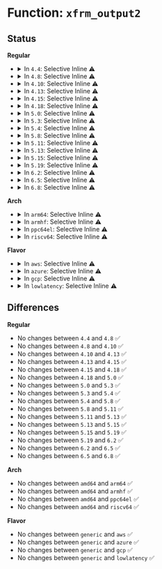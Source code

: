 # Function: <code>xfrm_output2</code>

## Status
<b>Regular</b>
<ul>
<li>
<details>
<summary>In <code>4.4</code>: Selective Inline ⚠️</summary>

```c
int xfrm_output2(struct net *net, struct sock *sk, struct sk_buff *skb);
```

**Collision:** Unique Static

**Inline:** Selective

**Transformation:** False

**Instances:**

```
In net/xfrm/xfrm_output.c (ffffffff817bc560)
Location: net/xfrm/xfrm_output.c:161
Inline: True
Inline callers:
  - net/xfrm/xfrm_output.c:xfrm_output
  - net/xfrm/xfrm_output.c:xfrm_output
```
**Symbols:**

```
ffffffff817bc560-ffffffff817bc578: xfrm_output2 (STB_LOCAL)
```
</details>
</li>
<li>
<details>
<summary>In <code>4.8</code>: Selective Inline ⚠️</summary>

```c
int xfrm_output2(struct net *net, struct sock *sk, struct sk_buff *skb);
```

**Collision:** Unique Static

**Inline:** Selective

**Transformation:** False

**Instances:**

```
In net/xfrm/xfrm_output.c (ffffffff818294d6)
Location: net/xfrm/xfrm_output.c:164
Inline: True
Inline callers:
  - net/xfrm/xfrm_output.c:xfrm_output
  - net/xfrm/xfrm_output.c:xfrm_output
```
**Symbols:**

```
ffffffff81829480-ffffffff81829498: xfrm_output2 (STB_LOCAL)
```
</details>
</li>
<li>
<details>
<summary>In <code>4.10</code>: Selective Inline ⚠️</summary>

```c
int xfrm_output2(struct net *net, struct sock *sk, struct sk_buff *skb);
```

**Collision:** Unique Static

**Inline:** Selective

**Transformation:** False

**Instances:**

```
In net/xfrm/xfrm_output.c (ffffffff8185aea6)
Location: net/xfrm/xfrm_output.c:164
Inline: True
Inline callers:
  - net/xfrm/xfrm_output.c:xfrm_output
  - net/xfrm/xfrm_output.c:xfrm_output
```
**Symbols:**

```
ffffffff8185ae50-ffffffff8185ae68: xfrm_output2 (STB_LOCAL)
```
</details>
</li>
<li>
<details>
<summary>In <code>4.13</code>: Selective Inline ⚠️</summary>

```c
int xfrm_output2(struct net *net, struct sock *sk, struct sk_buff *skb);
```

**Collision:** Unique Static

**Inline:** Selective

**Transformation:** False

**Instances:**

```
In net/xfrm/xfrm_output.c (ffffffff8187efe7)
Location: net/xfrm/xfrm_output.c:165
Inline: True
Inline callers:
  - net/xfrm/xfrm_output.c:xfrm_output
  - net/xfrm/xfrm_output.c:xfrm_output
  - net/xfrm/xfrm_output.c:xfrm_output
```
**Symbols:**

```
ffffffff8187ee00-ffffffff8187ee18: xfrm_output2 (STB_LOCAL)
```
</details>
</li>
<li>
<details>
<summary>In <code>4.15</code>: Selective Inline ⚠️</summary>

```c
int xfrm_output2(struct net *net, struct sock *sk, struct sk_buff *skb);
```

**Collision:** Unique Static

**Inline:** Selective

**Transformation:** False

**Instances:**

```
In net/xfrm/xfrm_output.c (ffffffff81900112)
Location: net/xfrm/xfrm_output.c:171
Inline: True
Inline callers:
  - net/xfrm/xfrm_output.c:xfrm_output
  - net/xfrm/xfrm_output.c:xfrm_output
  - net/xfrm/xfrm_output.c:xfrm_output
```
**Symbols:**

```
ffffffff818fff20-ffffffff818fff38: xfrm_output2 (STB_LOCAL)
```
</details>
</li>
<li>
<details>
<summary>In <code>4.18</code>: Selective Inline ⚠️</summary>

```c
int xfrm_output2(struct net *net, struct sock *sk, struct sk_buff *skb);
```

**Collision:** Unique Static

**Inline:** Selective

**Transformation:** False

**Instances:**

```
In net/xfrm/xfrm_output.c (ffffffff81956c15)
Location: net/xfrm/xfrm_output.c:171
Inline: True
Inline callers:
  - net/xfrm/xfrm_output.c:xfrm_output
  - net/xfrm/xfrm_output.c:xfrm_output
  - net/xfrm/xfrm_output.c:xfrm_output
```
**Symbols:**

```
ffffffff81956a10-ffffffff81956a28: xfrm_output2 (STB_LOCAL)
```
</details>
</li>
<li>
<details>
<summary>In <code>5.0</code>: Selective Inline ⚠️</summary>

```c
int xfrm_output2(struct net *net, struct sock *sk, struct sk_buff *skb);
```

**Collision:** Unique Static

**Inline:** Selective

**Transformation:** False

**Instances:**

```
In net/xfrm/xfrm_output.c (ffffffff8198b855)
Location: net/xfrm/xfrm_output.c:175
Inline: True
Inline callers:
  - net/xfrm/xfrm_output.c:xfrm_output
  - net/xfrm/xfrm_output.c:xfrm_output
  - net/xfrm/xfrm_output.c:xfrm_output
```
**Symbols:**

```
ffffffff8198b680-ffffffff8198b698: xfrm_output2 (STB_LOCAL)
```
</details>
</li>
<li>
<details>
<summary>In <code>5.3</code>: Selective Inline ⚠️</summary>

```c
int xfrm_output2(struct net *net, struct sock *sk, struct sk_buff *skb);
```

**Collision:** Unique Static

**Inline:** Selective

**Transformation:** False

**Instances:**

```
In net/xfrm/xfrm_output.c (ffffffff819f6d84)
Location: net/xfrm/xfrm_output.c:529
Inline: True
Inline callers:
  - net/xfrm/xfrm_output.c:xfrm_output
  - net/xfrm/xfrm_output.c:xfrm_output
  - net/xfrm/xfrm_output.c:xfrm_output
```
**Symbols:**

```
ffffffff819f6ba0-ffffffff819f6bb8: xfrm_output2 (STB_LOCAL)
```
</details>
</li>
<li>
<details>
<summary>In <code>5.4</code>: Selective Inline ⚠️</summary>

```c
int xfrm_output2(struct net *net, struct sock *sk, struct sk_buff *skb);
```

**Collision:** Unique Static

**Inline:** Selective

**Transformation:** False

**Instances:**

```
In net/xfrm/xfrm_output.c (ffffffff81a2d9f4)
Location: net/xfrm/xfrm_output.c:529
Inline: True
Inline callers:
  - net/xfrm/xfrm_output.c:xfrm_output
  - net/xfrm/xfrm_output.c:xfrm_output
  - net/xfrm/xfrm_output.c:xfrm_output
```
**Symbols:**

```
ffffffff81a2d810-ffffffff81a2d828: xfrm_output2 (STB_LOCAL)
```
</details>
</li>
<li>
<details>
<summary>In <code>5.8</code>: Selective Inline ⚠️</summary>

```c
int xfrm_output2(struct net *net, struct sock *sk, struct sk_buff *skb);
```

**Collision:** Unique Static

**Inline:** Selective

**Transformation:** False

**Instances:**

```
In net/xfrm/xfrm_output.c (ffffffff81b202da)
Location: net/xfrm/xfrm_output.c:535
Inline: True
Inline callers:
  - net/xfrm/xfrm_output.c:xfrm_output
```
**Symbols:**

```
ffffffff81b20190-ffffffff81b201a8: xfrm_output2 (STB_LOCAL)
```
</details>
</li>
<li>
<details>
<summary>In <code>5.11</code>: Selective Inline ⚠️</summary>

```c
int xfrm_output2(struct net *net, struct sock *sk, struct sk_buff *skb);
```

**Collision:** Unique Static

**Inline:** Selective

**Transformation:** False

**Instances:**

```
In net/xfrm/xfrm_output.c (ffffffff81b2ec1a)
Location: net/xfrm/xfrm_output.c:535
Inline: True
Inline callers:
  - net/xfrm/xfrm_output.c:xfrm_output
```
**Symbols:**

```
ffffffff81b2ead0-ffffffff81b2eae8: xfrm_output2 (STB_LOCAL)
```
</details>
</li>
<li>
<details>
<summary>In <code>5.13</code>: Selective Inline ⚠️</summary>

```c
int xfrm_output2(struct net *net, struct sock *sk, struct sk_buff *skb);
```

**Collision:** Unique Static

**Inline:** Selective

**Transformation:** False

**Instances:**

```
In net/xfrm/xfrm_output.c (ffffffff81b1c9cf)
Location: net/xfrm/xfrm_output.c:535
Inline: True
Inline callers:
  - net/xfrm/xfrm_output.c:xfrm_output
```
**Symbols:**

```
ffffffff81b1c870-ffffffff81b1c88b: xfrm_output2 (STB_LOCAL)
```
</details>
</li>
<li>
<details>
<summary>In <code>5.15</code>: Selective Inline ⚠️</summary>

```c
int xfrm_output2(struct net *net, struct sock *sk, struct sk_buff *skb);
```

**Collision:** Unique Static

**Inline:** Selective

**Transformation:** False

**Instances:**

```
In net/xfrm/xfrm_output.c (ffffffff81be1341)
Location: net/xfrm/xfrm_output.c:612
Inline: True
Inline callers:
  - net/xfrm/xfrm_output.c:xfrm_output
```
**Symbols:**

```
ffffffff81be11e0-ffffffff81be11fb: xfrm_output2 (STB_LOCAL)
```
</details>
</li>
<li>
<details>
<summary>In <code>5.19</code>: Selective Inline ⚠️</summary>

```c
int xfrm_output2(struct net *net, struct sock *sk, struct sk_buff *skb);
```

**Collision:** Unique Static

**Inline:** Selective

**Transformation:** False

**Instances:**

```
In net/xfrm/xfrm_output.c (ffffffff81d7826c)
Location: net/xfrm/xfrm_output.c:613
Inline: True
Inline callers:
  - net/xfrm/xfrm_output.c:xfrm_output
```
**Symbols:**

```
ffffffff81d780f0-ffffffff81d78115: xfrm_output2 (STB_LOCAL)
```
</details>
</li>
<li>
<details>
<summary>In <code>6.2</code>: Selective Inline ⚠️</summary>

```c
int xfrm_output2(struct net *net, struct sock *sk, struct sk_buff *skb);
```

**Collision:** Unique Static

**Inline:** Selective

**Transformation:** False

**Instances:**

```
In net/xfrm/xfrm_output.c (ffffffff81f44b2c)
Location: net/xfrm/xfrm_output.c:612
Inline: True
Inline callers:
  - net/xfrm/xfrm_output.c:xfrm_output
```
**Symbols:**

```
ffffffff81f44980-ffffffff81f449a5: xfrm_output2 (STB_LOCAL)
```
</details>
</li>
<li>
<details>
<summary>In <code>6.5</code>: Selective Inline ⚠️</summary>

```c
int xfrm_output2(struct net *net, struct sock *sk, struct sk_buff *skb);
```

**Collision:** Unique Static

**Inline:** Selective

**Transformation:** False

**Instances:**

```
In net/xfrm/xfrm_output.c (ffffffff81fa42f6)
Location: net/xfrm/xfrm_output.c:613
Inline: True
Inline callers:
  - net/xfrm/xfrm_output.c:xfrm_output
```
**Symbols:**

```
ffffffff81fa4160-ffffffff81fa4185: xfrm_output2 (STB_LOCAL)
```
</details>
</li>
<li>
<details>
<summary>In <code>6.8</code>: Selective Inline ⚠️</summary>

```c
int xfrm_output2(struct net *net, struct sock *sk, struct sk_buff *skb);
```

**Collision:** Unique Static

**Inline:** Selective

**Transformation:** False

**Instances:**

```
In net/xfrm/xfrm_output.c (ffffffff82071654)
Location: net/xfrm/xfrm_output.c:613
Inline: True
Inline callers:
  - net/xfrm/xfrm_output.c:xfrm_output
```
**Symbols:**

```
ffffffff82071490-ffffffff820714b5: xfrm_output2 (STB_LOCAL)
```
</details>
</li>
</ul>
<b>Arch</b>
<ul>
<li>
<details>
<summary>In <code>arm64</code>: Selective Inline ⚠️</summary>

```c
int xfrm_output2(struct net *net, struct sock *sk, struct sk_buff *skb);
```

**Collision:** Unique Static

**Inline:** Selective

**Transformation:** False

**Instances:**

```
In net/xfrm/xfrm_output.c (ffff800010cec794)
Location: net/xfrm/xfrm_output.c:529
Inline: True
Inline callers:
  - net/xfrm/xfrm_output.c:xfrm_output
  - net/xfrm/xfrm_output.c:xfrm_output
  - net/xfrm/xfrm_output.c:xfrm_output
```
**Symbols:**

```
ffff800010cec588-ffff800010cec5b8: xfrm_output2 (STB_LOCAL)
```
</details>
</li>
<li>
<details>
<summary>In <code>armhf</code>: Selective Inline ⚠️</summary>

```c
int xfrm_output2(struct net *net, struct sock *sk, struct sk_buff *skb);
```

**Collision:** Unique Static

**Inline:** Selective

**Transformation:** False

**Instances:**

```
In net/xfrm/xfrm_output.c (c0df46cc)
Location: net/xfrm/xfrm_output.c:529
Inline: True
Inline callers:
  - net/xfrm/xfrm_output.c:xfrm_output
  - net/xfrm/xfrm_output.c:xfrm_output
  - net/xfrm/xfrm_output.c:xfrm_output
```
**Symbols:**

```
c0df44bc-c0df44e0: xfrm_output2 (STB_LOCAL)
```
</details>
</li>
<li>
<details>
<summary>In <code>ppc64el</code>: Selective Inline ⚠️</summary>

```c
int xfrm_output2(struct net *net, struct sock *sk, struct sk_buff *skb);
```

**Collision:** Unique Static

**Inline:** Selective

**Transformation:** False

**Instances:**

```
In net/xfrm/xfrm_output.c (c000000000e109f4)
Location: net/xfrm/xfrm_output.c:529
Inline: True
Inline callers:
  - net/xfrm/xfrm_output.c:xfrm_output
  - net/xfrm/xfrm_output.c:xfrm_output
  - net/xfrm/xfrm_output.c:xfrm_output
```
**Symbols:**

```
c000000000e10760-c000000000e1077c: xfrm_output2 (STB_LOCAL)
```
</details>
</li>
<li>
<details>
<summary>In <code>riscv64</code>: Selective Inline ⚠️</summary>

```c
int xfrm_output2(struct net *net, struct sock *sk, struct sk_buff *skb);
```

**Collision:** Unique Static

**Inline:** Selective

**Transformation:** False

**Instances:**

```
In net/xfrm/xfrm_output.c (ffffffe000839e54)
Location: net/xfrm/xfrm_output.c:529
Inline: True
Inline callers:
  - net/xfrm/xfrm_output.c:xfrm_output
  - net/xfrm/xfrm_output.c:xfrm_output
  - net/xfrm/xfrm_output.c:xfrm_output
```
**Symbols:**

```
ffffffe000839c90-ffffffe000839cbc: xfrm_output2 (STB_LOCAL)
```
</details>
</li>
</ul>
<b>Flavor</b>
<ul>
<li>
<details>
<summary>In <code>aws</code>: Selective Inline ⚠️</summary>

```c
int xfrm_output2(struct net *net, struct sock *sk, struct sk_buff *skb);
```

**Collision:** Unique Static

**Inline:** Selective

**Transformation:** False

**Instances:**

```
In net/xfrm/xfrm_output.c (ffffffff819cd084)
Location: net/xfrm/xfrm_output.c:529
Inline: True
Inline callers:
  - net/xfrm/xfrm_output.c:xfrm_output
  - net/xfrm/xfrm_output.c:xfrm_output
  - net/xfrm/xfrm_output.c:xfrm_output
```
**Symbols:**

```
ffffffff819ccea0-ffffffff819cceb8: xfrm_output2 (STB_LOCAL)
```
</details>
</li>
<li>
<details>
<summary>In <code>azure</code>: Selective Inline ⚠️</summary>

```c
int xfrm_output2(struct net *net, struct sock *sk, struct sk_buff *skb);
```

**Collision:** Unique Static

**Inline:** Selective

**Transformation:** False

**Instances:**

```
In net/xfrm/xfrm_output.c (ffffffff81989e74)
Location: net/xfrm/xfrm_output.c:529
Inline: True
Inline callers:
  - net/xfrm/xfrm_output.c:xfrm_output
  - net/xfrm/xfrm_output.c:xfrm_output
  - net/xfrm/xfrm_output.c:xfrm_output
```
**Symbols:**

```
ffffffff81989c90-ffffffff81989ca8: xfrm_output2 (STB_LOCAL)
```
</details>
</li>
<li>
<details>
<summary>In <code>gcp</code>: Selective Inline ⚠️</summary>

```c
int xfrm_output2(struct net *net, struct sock *sk, struct sk_buff *skb);
```

**Collision:** Unique Static

**Inline:** Selective

**Transformation:** False

**Instances:**

```
In net/xfrm/xfrm_output.c (ffffffff81a37b04)
Location: net/xfrm/xfrm_output.c:529
Inline: True
Inline callers:
  - net/xfrm/xfrm_output.c:xfrm_output
  - net/xfrm/xfrm_output.c:xfrm_output
  - net/xfrm/xfrm_output.c:xfrm_output
```
**Symbols:**

```
ffffffff81a37920-ffffffff81a37938: xfrm_output2 (STB_LOCAL)
```
</details>
</li>
<li>
<details>
<summary>In <code>lowlatency</code>: Selective Inline ⚠️</summary>

```c
int xfrm_output2(struct net *net, struct sock *sk, struct sk_buff *skb);
```

**Collision:** Unique Static

**Inline:** Selective

**Transformation:** False

**Instances:**

```
In net/xfrm/xfrm_output.c (ffffffff81a434c4)
Location: net/xfrm/xfrm_output.c:529
Inline: True
Inline callers:
  - net/xfrm/xfrm_output.c:xfrm_output
  - net/xfrm/xfrm_output.c:xfrm_output
  - net/xfrm/xfrm_output.c:xfrm_output
```
**Symbols:**

```
ffffffff81a432e0-ffffffff81a432f8: xfrm_output2 (STB_LOCAL)
```
</details>
</li>
</ul>

## Differences
<b>Regular</b>
<ul>
<li>
No changes between <code>4.4</code> and <code>4.8</code> ✅
</li>
<li>
No changes between <code>4.8</code> and <code>4.10</code> ✅
</li>
<li>
No changes between <code>4.10</code> and <code>4.13</code> ✅
</li>
<li>
No changes between <code>4.13</code> and <code>4.15</code> ✅
</li>
<li>
No changes between <code>4.15</code> and <code>4.18</code> ✅
</li>
<li>
No changes between <code>4.18</code> and <code>5.0</code> ✅
</li>
<li>
No changes between <code>5.0</code> and <code>5.3</code> ✅
</li>
<li>
No changes between <code>5.3</code> and <code>5.4</code> ✅
</li>
<li>
No changes between <code>5.4</code> and <code>5.8</code> ✅
</li>
<li>
No changes between <code>5.8</code> and <code>5.11</code> ✅
</li>
<li>
No changes between <code>5.11</code> and <code>5.13</code> ✅
</li>
<li>
No changes between <code>5.13</code> and <code>5.15</code> ✅
</li>
<li>
No changes between <code>5.15</code> and <code>5.19</code> ✅
</li>
<li>
No changes between <code>5.19</code> and <code>6.2</code> ✅
</li>
<li>
No changes between <code>6.2</code> and <code>6.5</code> ✅
</li>
<li>
No changes between <code>6.5</code> and <code>6.8</code> ✅
</li>
</ul>
<b>Arch</b>
<ul>
<li>
No changes between <code>amd64</code> and <code>arm64</code> ✅
</li>
<li>
No changes between <code>amd64</code> and <code>armhf</code> ✅
</li>
<li>
No changes between <code>amd64</code> and <code>ppc64el</code> ✅
</li>
<li>
No changes between <code>amd64</code> and <code>riscv64</code> ✅
</li>
</ul>
<b>Flavor</b>
<ul>
<li>
No changes between <code>generic</code> and <code>aws</code> ✅
</li>
<li>
No changes between <code>generic</code> and <code>azure</code> ✅
</li>
<li>
No changes between <code>generic</code> and <code>gcp</code> ✅
</li>
<li>
No changes between <code>generic</code> and <code>lowlatency</code> ✅
</li>
</ul>
